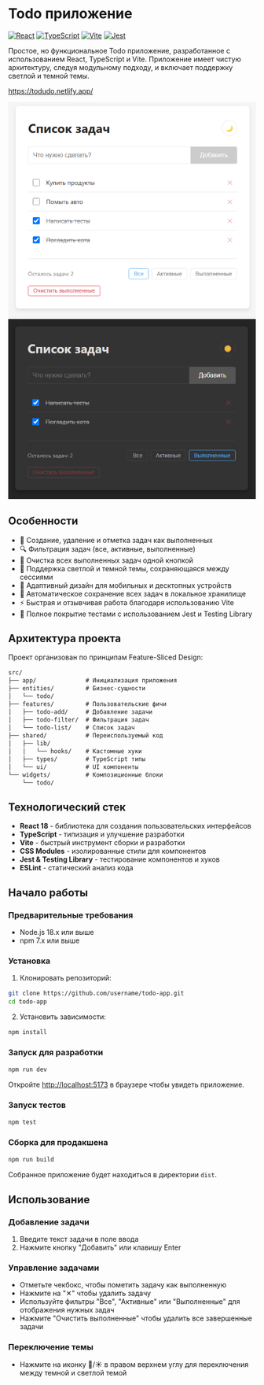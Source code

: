 # Todo приложение

[![React](https://img.shields.io/badge/React-18.2.0-61DAFB?style=flat-square&logo=react)](https://reactjs.org/)
[![TypeScript](https://img.shields.io/badge/TypeScript-5.7.2-3178C6?style=flat-square&logo=typescript)](https://www.typescriptlang.org/)
[![Vite](https://img.shields.io/badge/Vite-6.2.4-646CFF?style=flat-square&logo=vite)](https://vitejs.dev/)
[![Jest](https://img.shields.io/badge/Jest-29.7.0-C21325?style=flat-square&logo=jest)](https://jestjs.io/)

Простое, но функциональное Todo приложение, разработанное с использованием React, TypeScript и Vite. Приложение имеет чистую архитектуру, следуя модульному подходу, и включает поддержку светлой и темной темы.

https://todudo.netlify.app/

![Скриншот приложения](./2025-04-02_10-03-32.png)
![Скриншот приложения](./2025-04-02_10-03-49.png)

## Особенности

- 📝 Создание, удаление и отметка задач как выполненных
- 🔍 Фильтрация задач (все, активные, выполненные)
- 🧹 Очистка всех выполненных задач одной кнопкой
- 🌙 Поддержка светлой и темной темы, сохраняющаяся между сессиями
- 📱 Адаптивный дизайн для мобильных и десктопных устройств
- 💾 Автоматическое сохранение всех задач в локальное хранилище
- ⚡ Быстрая и отзывчивая работа благодаря использованию Vite
- 🧪 Полное покрытие тестами с использованием Jest и Testing Library

## Архитектура проекта

Проект организован по принципам Feature-Sliced Design:

```
src/
├── app/              # Инициализация приложения
├── entities/         # Бизнес-сущности
│   └── todo/
├── features/         # Пользовательские фичи
│   ├── todo-add/     # Добавление задачи
│   ├── todo-filter/  # Фильтрация задач
│   └── todo-list/    # Список задач
├── shared/           # Переиспользуемый код
│   ├── lib/
│   │   └── hooks/    # Кастомные хуки
│   ├── types/        # TypeScript типы
│   └── ui/           # UI компоненты
└── widgets/          # Композиционные блоки
    └── todo/
```

## Технологический стек

- **React 18** - библиотека для создания пользовательских интерфейсов
- **TypeScript** - типизация и улучшение разработки
- **Vite** - быстрый инструмент сборки и разработки
- **CSS Modules** - изолированные стили для компонентов
- **Jest & Testing Library** - тестирование компонентов и хуков
- **ESLint** - статический анализ кода

## Начало работы

### Предварительные требования

- Node.js 18.x или выше
- npm 7.x или выше

### Установка

1. Клонировать репозиторий:

```bash
git clone https://github.com/username/todo-app.git
cd todo-app
```

2. Установить зависимости:

```bash
npm install
```

### Запуск для разработки

```bash
npm run dev
```

Откройте [http://localhost:5173](http://localhost:5173) в браузере чтобы увидеть приложение.

### Запуск тестов

```bash
npm test
```

### Сборка для продакшена

```bash
npm run build
```

Собранное приложение будет находиться в директории `dist`.

## Использование

### Добавление задачи

1. Введите текст задачи в поле ввода
2. Нажмите кнопку "Добавить" или клавишу Enter

### Управление задачами

- Отметьте чекбокс, чтобы пометить задачу как выполненную
- Нажмите на "✕" чтобы удалить задачу
- Используйте фильтры "Все", "Активные" или "Выполненные" для отображения нужных задач
- Нажмите "Очистить выполненные" чтобы удалить все завершенные задачи

### Переключение темы

- Нажмите на иконку 🌙/☀️ в правом верхнем углу для переключения между темной и светлой темой


